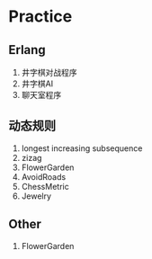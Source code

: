 Practice
========

## Erlang
1. 井字棋对战程序
2. 井字棋AI
3. 聊天室程序

## 动态规则 
1. longest increasing subsequence
2. zizag
3. FlowerGarden
4. AvoidRoads
5. ChessMetric
6. Jewelry

## Other
1. FlowerGarden